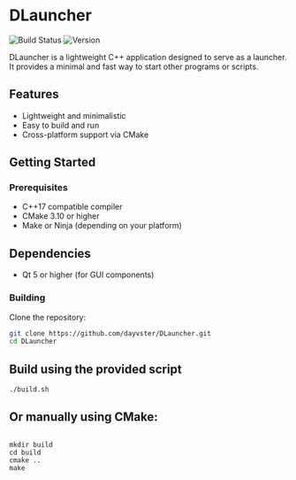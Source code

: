 # DLauncher

![Build Status](https://github.com/dayvster/DLauncher/actions/workflows/cmake.yml/badge.svg)
![Version](https://img.shields.io/badge/version-0.3-blue)

DLauncher is a lightweight C++ application designed to serve as a launcher. It provides a minimal and fast way to start other programs or scripts.

## Features

- Lightweight and minimalistic
- Easy to build and run
- Cross-platform support via CMake

## Getting Started

### Prerequisites

- C++17 compatible compiler
- CMake 3.10 or higher
- Make or Ninja (depending on your platform)

## Dependencies 
- Qt 5 or higher (for GUI components)

### Building

Clone the repository:

```bash
git clone https://github.com/dayvster/DLauncher.git
cd DLauncher
```

## Build using the provided script

```shell
./build.sh
```

## Or manually using CMake:

```shell

mkdir build
cd build
cmake ..
make
```
